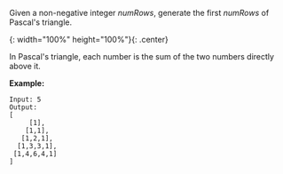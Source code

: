 Given a non-negative integer *numRows*, generate the first *numRows* of Pascal's triangle.

[](https://upload.wikimedia.org/wikipedia/commons/0/0d/PascalTriangleAnimated2.gif){: width="100%" height="100%"}{: .center}

In Pascal's triangle, each number is the sum of the two numbers directly above it.

**Example:**

```
Input: 5
Output:
[
     [1],
    [1,1],
   [1,2,1],
  [1,3,3,1],
 [1,4,6,4,1]
]
```
